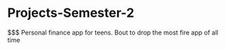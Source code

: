 # Projects-Semester-2
$$$$$$$$$$$$$$$$$$$$$$$$$$$ Personal finance app for teens.
Bout to drop the most fire app of all time
